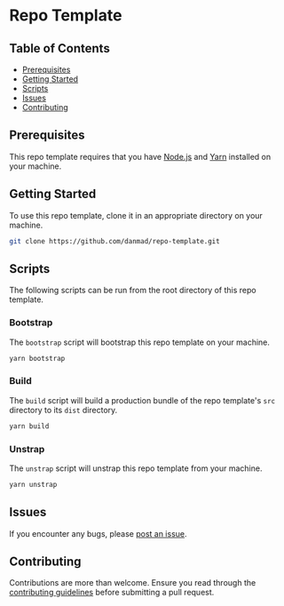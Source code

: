 # Repo Template

## Table of Contents

- [Prerequisites](#prerequisites)
- [Getting Started](#getting-started)
- [Scripts](#scripts)
- [Issues](#issues)
- [Contributing](#contributing)

## Prerequisites

This repo template requires that you have [Node.js](https://nodejs.org/en/)
and [Yarn](https://yarnpkg.com/getting-started/install) installed on your
machine.

## Getting Started

To use this repo template, clone it in an appropriate directory on your machine.

```sh
git clone https://github.com/danmad/repo-template.git
```

## Scripts

The following scripts can be run from the root directory of this repo template.

### Bootstrap

The `bootstrap` script will bootstrap this repo template on your machine.

```sh
yarn bootstrap
```

### Build

The `build` script will build a production bundle of the repo template's `src`
directory to its `dist` directory.

```sh
yarn build
```

### Unstrap

The `unstrap` script will unstrap this repo template from your machine.

```sh
yarn unstrap
```

## Issues

If you encounter any bugs, please
[post an issue](https://github.com/danmad/repo-template/issues/new).

## Contributing

Contributions are more than welcome. Ensure you read through the
[contributing guidelines](https://github.com/danmad/repo-template/blob/main/CONTRIBUTING.md)
before submitting a pull request.
